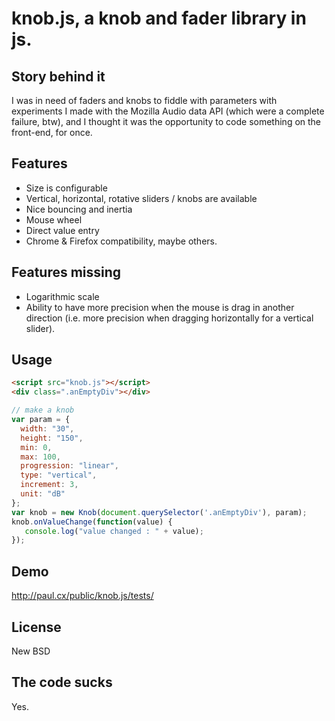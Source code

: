# knob.js, a knob and fader library in js.

## Story behind it
I was in need of faders and knobs to fiddle with parameters with experiments I
made with the Mozilla Audio data API (which were a complete failure, btw), and I
thought it was the opportunity to code something on the front-end, for once.

## Features

- Size is configurable
- Vertical, horizontal, rotative sliders / knobs are available
- Nice bouncing and inertia
- Mouse wheel
- Direct value entry
- Chrome & Firefox compatibility, maybe others.

## Features missing

- Logarithmic scale
- Ability to have more precision when the mouse is drag in another direction (i.e. more precision when dragging horizontally for a vertical slider).

## Usage

```html
<script src="knob.js"></script>
<div class=".anEmptyDiv"></div>
```

```js
// make a knob
var param = {
  width: "30",
  height: "150",
  min: 0,
  max: 100,
  progression: "linear",
  type: "vertical",
  increment: 3,
  unit: "dB"
};
var knob = new Knob(document.querySelector('.anEmptyDiv'), param);
knob.onValueChange(function(value) {
   console.log("value changed : " + value);
});
```

## Demo

<http://paul.cx/public/knob.js/tests/>

## License

New BSD

## The code sucks

Yes.


